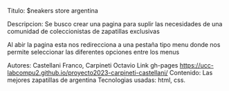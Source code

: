Titulo: $neakers store argentina

Descripcion: Se busco crear una pagina para suplir las necesidades de una comunidad de coleccionistas de zapatillas exclusivas

Al abir la pagina esta nos redirecciona a una pestaña tipo menu donde nos permite seleccionar las diferentes opciones entre los menus

Autores: Castellani Franco, Carpineti Octavio
Link gh-pages https://ucc-labcompu2.github.io/proyecto2023-carpineti-castellani/
Contenido: Las mejores zapatillas de argentina
Tecnologias usadas: html, css.
